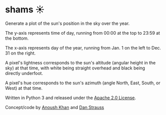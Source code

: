 # shams ☀

Generate a plot of the sun's position in the sky over the year.

The y-axis represents time of day, running from 00:00 at the top to 23:59 at the bottom.

The x-axis represents day of the year, running from Jan. 1 on the left to Dec. 31 on the right.

A pixel's lightness corresponds to the sun's altitude (angular height in the sky) at that time, with white being straight overhead and black being directly underfoot.

A pixel's hue corresponds to the sun's azimuth (angle North, East, South, or West) at that time.

Written in Python 3 and released under the [Apache 2.0 License](https://www.apache.org/licenses/LICENSE-2.0).

Concept/code by [Anoush Khan](https://github.com/doubleaykay) and [Dan Strauss](https://github.com/DragonMarionette)
